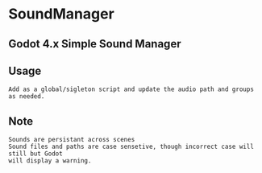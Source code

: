 # SoundManager

## Godot 4.x Simple Sound Manager

## Usage
    Add as a global/sigleton script and update the audio path and groups as needed.
## Note
    Sounds are persistant across scenes
    Sound files and paths are case sensetive, though incorrect case will still but Godot
    will display a warning.
